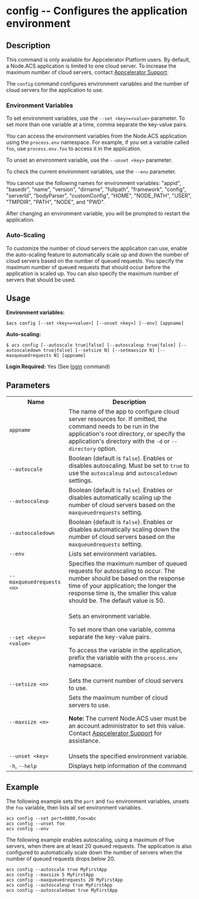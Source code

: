 # config -- Configures the application environment</h2>

## Description

<p class="note">This command is only available for Appcelerator Platform users.
By default, a Node.ACS application is limited to one cloud server.
To increase the maximum number of cloud servers, contact <a href="http://support2.appcelerator.com">Appcelerator Support</a>.</p>

The `config` command configures environment variables and the number of cloud servers for the application to use.

### Environment Variables

To set environment variables, use the `--set <key>=<value>` parameter.  To set more than one
variable at a time, comma separate the key-value pairs.

You can access the environment variables from the Node.ACS application using the `process.env`
namespace.  For example, if you set a variable called `foo`, use `process.env.foo` to access it in
the application.

To unset an environment variable, use the `--unset <key>` parameter.

To check the current environment variables, use the `--env` parameter.

You cannot use the following names for environment variables: "appid", "basedir", "name", "version",
"dirname", "fullpath", "framework", "config", "serverId", "bodyParser", "customConfig", "HOME",
"NODE_PATH", "USER", "TMPDIR", "PATH", "NODE", and "PWD".

After changing an environment variable, you will be prompted to restart the application.

### Auto-Scaling

To customize the number of cloud servers the application can use, enable the auto-scaling
feature to automatically scale up and down the number of cloud servers based on the number of queued requests.
You specify the maximum number of queued requests that should occur before the application is scaled up. 
You can also specify the maximum number of servers that should be used.

## Usage

**Environment variables:**

`$acs config [--set <key>=<value>] [--unset <key>] [--env] [appname]`

**Auto-scaling:**

`$ acs config [--autoscale true|false] [--autoscaleup true|false] [--autoscaledown true|false] [--setsize N] [--setmaxsize N] [--maxqueuedrequests N] [appname]`

**Login Required:** Yes (See [login](#!/guide/node_cli_login) command)

## Parameters

<table class="doc-table">
    <tbody>
    <tr>
        <th>Name</th>
        <th>Description</th>
    </tr>
    <tr>
        <td><code>appname</code></td>
        <td>
            The name of the app to configure cloud server resources for. If omitted, the command needs to be run
            in the application's root directory, or specify the application's directory with the <code>-d</code> or <code>--directory</code> option.
        </td>
    </tr>
    <tr>
        <td nowrap><code>--autoscale</code></td>
        <td>Boolean (default is <code>false</code>). Enables or disables autoscaling. Must be set to <code>true</code>
            to use the <code>autoscaleup</code> and <code>autoscaledown</code> settings.</td>
    </tr>
    <tr>
        <td nowrap><code>--autoscaleup</code></td>
        <td>Boolean (default is <code>false</code>). Enables or disables automatically scaling up the number of cloud servers based on the <code>maxqueuedrequests</code> setting.</td>
    </tr>
    <tr>
        <td nowrap><code>--autoscaledown</code></td>
        <td>Boolean (default is <code>false</code>). Enables or disables automatically scaling down the number of cloud servers based on the <code>maxqueuedrequests</code>  setting.</td>
    </tr>
    <tr>
        <td nowrap><code>--env</code></td>
        <td>Lists set environment variables.</td>
    </tr>
    <tr>
        <td nowrap><code>--maxqueuedrequests &lt;n&gt;</code></td>
        <td>Specifies the maximum number of queued requests for autoscaling to occur.
            The number should be based on the response time of your application;
            the longer the response time is, the smaller this value should be. The default value is 50.</td>
    </tr>
    <tr>
        <td nowrap><code>--set &lt;key&gt;=&lt;value&gt;</code></td>
        <td><p>Sets an environment variable.</p>
            <p>To set more than one variable, comma separate the key-value pairs.</p>
            <p>To access the variable in the application, prefix the variable with the <code>process.env</code> namepsace.</p>
        </td>
    </tr>
    <tr>
        <td nowrap><code>--setsize &lt;n&gt;</code></td>
        <td>Sets the current number of cloud servers to use.</td>
    </tr>
    <tr>
        <td nowrap><code>--maxsize &lt;n&gt;</code></td>
        <td>Sets the maximum number of cloud servers to use.
        <p><strong>Note:</strong> The current Node.ACS user must be an account administrator to set this value.
           Contact <a href="http://support2.appcelerator.com">Appcelerator Support</a> for assistance.</p> </td>
    </tr>
    <tr>
        <td nowrap><code>--unset &lt;key&gt;</code></td>
        <td>Unsets the specified environment variable.</td>
    </tr>
    <tr>
        <td><code>-h</code>, <code>--help</code></td>
        <td>Displays help information of the command</td>
    </tr>
    </tbody>
</table>

## Example

The following example sets the `port` and `foo` environment variables, unsets the `foo` variable,
then lists all set environment variables.

    acs config --set port=8080,foo=abc
    acs config --unset foo
    acs config --env

The following example enables autoscaling, using a maximum of five servers, when there are at least
20 queued requests. The application is also configured to automatically scale down the number of servers
when the number of queued requests drops below 20.

    acs config --autoscale true MyFirstApp
    acs config --maxsize 5 MyFirstApp
    acs config --maxqueuedrequests 20 MyFirstApp
    acs config --autoscaleup true MyFirstApp
    acs config --autoscaledown true MyFirstApp
